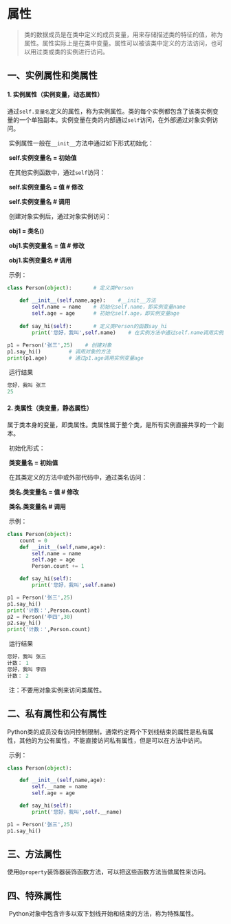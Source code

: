 # 属性

> ​	类的数据成员是在类中定义的成员变量，用来存储描述类的特征的值，称为属性。属性实际上是在类中变量。属性可以被该类中定义的方法访问，也可以用过类或类的实例进行访问。



## 一、实例属性和类属性

#### 1. 实例属性（实例变量，动态属性）

​	通过`self.变量名`定义的属性，称为实例属性。类的每个实例都包含了该类实例变量的一个单独副本。实例变量在类的内部通过`self`访问，在外部通过对象实例访问。

​	实例属性一般在`__init__`方法中通过如下形式初始化：

​	**self.实例变量名 = 初始值**

​	在其他实例函数中，通过`self`访问：

​	**self.实例变量名 = 值	# 修改**

​	**self.实例变量名	# 调用**

​	创建对象实例后，通过对象实例访问：

​	**obj1 = 类名()**

​	**obj1.实例变量名 = 值	# 修改**

​	**obj1.实例变量名 	# 调用**

​	示例：

```python
class Person(object):		# 定义类Person
    
    def __init__(self,name,age):	#__init__方法
        self.name = name	# 初始化self.name，即实例变量name
        self.age = age		# 初始化self.age，即实例变量age
        
    def say_hi(self):		# 定义类Person的函数say_hi
        print('您好，我叫',self.name)	# 在实例方法中通过self.name调用实例变量name
        
p1 = Person('张三',25)	# 创建对象
p1.say_hi()			# 调用对象的方法
print(p1.age)		# 通过p1.age调用实例变量age
```

​	运行结果

```python
您好，我叫 张三
25
```



#### 2. 类属性（类变量，静态属性）

​	属于类本身的变量，即类属性。类属性属于整个类，是所有实例直接共享的一个副本。

​	初始化形式：

​	**类变量名 = 初始值**

​	在其类定义的方法中或外部代码中，通过类名访问：

​	**类名.类变量名 = 值	# 修改**

​	**类名.类变量名	# 调用**

​	示例：

```python
class Person(object):
    count = 0
    def __init__(self,name,age):
        self.name = name
        self.age = age
        Person.count += 1

    def say_hi(self):
        print('您好，我叫',self.name)

p1 = Person('张三',25)
p1.say_hi()
print('计数：',Person.count)
p2 = Person('李四',30)
p2.say_hi()
print('计数：',Person.count)
```

​	运行结果

```python
您好，我叫 张三
计数： 1
您好，我叫 李四
计数： 2

```

​	注：不要用对象实例来访问类属性。



## 二、私有属性和公有属性

​	Python类的成员没有访问控制限制，通常约定两个下划线结束的属性是私有属性，其他的为公有属性，不能直接访问私有属性，但是可以在方法中访问。

​	示例：

```python
class Person(object):

    def __init__(self,name,age):
        self.__name = name
        self.age = age

    def say_hi(self):
        print('您好，我叫',self.__name)

p1 = Person('张三',25)
p1.say_hi()
```



## 三、方法属性

​	使用`@property`装饰器装饰函数方法，可以把这些函数方法当做属性来访问。





## 四、特殊属性

​	Python对象中包含许多以双下划线开始和结束的方法，称为特殊属性。